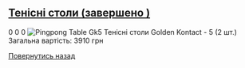 
## [Тенісні столи (завершено )](/для-випускників/тенісні-столи/)
0
0
0
![Pingpong Table Gk5](/images/тенісні-столи/pingpong-table-gk5.jpg)
Тенісні столи Golden Kontact - 5 (2 шт.)
Загальна вартість: 3910 грн
<!-- <form action="/%D0%B4%D0%BB%D1%8F-%D0%B2%D0%B8%D0%BF%D1%83%D1%81%D0%BA%D0%BD%D0%B8%D0%BA%D1%96%D0%B2/%D1%82%D0%B5%D0%BD%D1%96%D1%81%D0%BD%D1%96-%D1%81%D1%82%D0%BE%D0%BB%D0%B8" class="donateform" enctype="multipart/form-data" method="post"><input id="Email" name="Email" placeholder="email@domain.com" type="email" value="" /><input id="Name" name="Name" placeholder="Вася Пупкін" type="text" value="" />        <input type="number" id="Amount" name="Amount" placeholder="100 UAH" />
<input type="hidden" id="ProjectId" name="ProjectId" value="1182" />
<input type="hidden" id="Subscribe" name="Subscribe" value="fasle" />
<input type="submit" value="Зробити внесок" />
<input name='ufprt' type='hidden' value='060E6B1458F1371CEAF3E5BA8F353D2CEF9E8EA8227DCF8B62D2677213DA131205BB81B2032DDA2A57EE6D078D07FFCF4D37AD47115D89CB8E2F97762C9FCBE9E7DAE66B7F03E6F7286C6DFEE680A2F39351DF31532144BD99E25DA06B22132FCD7D87A622188B49F09453CD92957E4CA144544866F04D0FE737CEFA17122274E3ADB0C4115FC472EBC1DC22FDABCBF5' /></form> -->
[Повернутись назад](/для-випускників/)
       